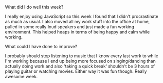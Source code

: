 What did I do well this week?

I really enjoy using JavaScript so this week I found that I didn't procrastinate as much as usual. I also moved all my work stuff into the office at home, pulled in some really loud speakers and just made a fun working environment. This helped heaps in terms of being happy and calm while working.

What could I have done to improve?

I probably should stop listening to music that I know every last work to while I'm working because I end up being more focused on singing/dancing than actually doing work and also 'taking a quick break' shouldn't be 3 hours of playing guitar or watching movies. Either way it was fun though. Really awesome week.
